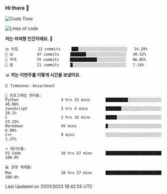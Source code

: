 ### Hi there 👋

<!--START_SECTION:waka-->
![Code Time](http://img.shields.io/badge/Code%20Time-67%20hrs%2031%20mins-blue)

![Lines of code](https://img.shields.io/badge/%EC%A0%80%EB%8A%94%20%EC%97%AC%ED%83%9C%EA%B9%8C%EC%A7%80%20-72%20Thousand%20%EC%A4%84%EC%9D%98%20%EC%BD%94%EB%93%9C%EB%A5%BC%20%EC%9E%91%EC%84%B1%ED%96%88%EC%96%B4%EC%9A%94.-blue)

**저는 저녁형 인간이에요. 🦉** 

```text
🌞 아침         22 commits     ███░░░░░░░░░░░░░░░░░░░░░░   14.29% 
🌆 낮　         47 commits     ███████░░░░░░░░░░░░░░░░░░   30.52% 
🌃 저녁         74 commits     ████████████░░░░░░░░░░░░░   48.05% 
🌙 밤　         11 commits     █░░░░░░░░░░░░░░░░░░░░░░░░   7.14%

```


📊 **저는 이번주를 이렇게 시간을 보냈어요.** 

```text
⌚︎ Timezone: Asia/Seoul

💬 프로그래밍 언어들: 
Python                   4 hrs 23 mins       ██████████░░░░░░░░░░░░░░░   40.06% 
JavaScript               3 hrs 4 mins        ███████░░░░░░░░░░░░░░░░░░   28.1% 
C                        2 hrs 32 mins       █████░░░░░░░░░░░░░░░░░░░░   23.15% 
Markdown                 45 mins             █░░░░░░░░░░░░░░░░░░░░░░░░   6.98% 
C++                      9 mins              ░░░░░░░░░░░░░░░░░░░░░░░░░   1.37%

🔥 에디터들: 
VS Code                  10 hrs 57 mins      █████████████████████████   100.0%

💻 운영 체제들: 
Mac                      10 hrs 57 mins      █████████████████████████   100.0%

```


 Last Updated on 31/01/2023 18:42:55 UTC
<!--END_SECTION:waka-->
